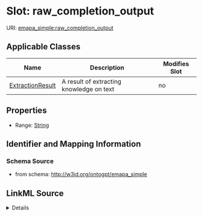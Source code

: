 

# Slot: raw_completion_output

URI: [emapa_simple:raw_completion_output](http://w3id.org/ontogpt/emapa_simpleraw_completion_output)



<!-- no inheritance hierarchy -->





## Applicable Classes

| Name | Description | Modifies Slot |
| --- | --- | --- |
| [ExtractionResult](ExtractionResult.md) | A result of extracting knowledge on text |  no  |







## Properties

* Range: [String](String.md)





## Identifier and Mapping Information







### Schema Source


* from schema: http://w3id.org/ontogpt/emapa_simple




## LinkML Source

<details>
```yaml
name: raw_completion_output
from_schema: http://w3id.org/ontogpt/emapa_simple
rank: 1000
alias: raw_completion_output
owner: ExtractionResult
domain_of:
- ExtractionResult
range: string

```
</details>